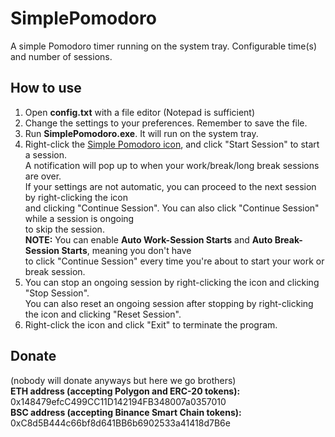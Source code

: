 # SimplePomodoro
A simple Pomodoro timer running on the system tray. Configurable time(s) and number of sessions.

## How to use
1) Open **config.txt** with a file editor (Notepad is sufficient)
2) Change the settings to your preferences. Remember to save the file.
3) Run **SimplePomodoro.exe**. It will run on the system tray.
4) Right-click the <a href="icon.png">Simple Pomodoro icon</a>, and click "Start Session" to start a session.
<br>A notification will pop up to when your work/break/long break sessions are over.
<br>If your settings are not automatic, you can proceed to the next session by right-clicking the icon
<br>and clicking "Continue Session". You can also click "Continue Session" while a session is ongoing
<br>to skip the session.
<br>**NOTE:** You can enable **Auto Work-Session Starts** and **Auto Break-Session Starts**, meaning you don't have 
<br>to click "Continue Session" every time you're about to start your work or break session.
5) You can stop an ongoing session by right-clicking the icon and clicking "Stop Session".
<br>You can also reset an ongoing session after stopping by right-clicking the icon and clicking "Reset Session".
6) Right-click the icon and click "Exit" to terminate the program.

## Donate
(nobody will donate anyways but here we go brothers)
<br>
**ETH address (accepting Polygon and ERC-20 tokens):** 0x148479efcC499CC11D142194FB348007a0357010
<br>
**BSC address (accepting Binance Smart Chain tokens):** 0xC8d5B444c66bf8d641BB6b6902533a41418d7B6e
